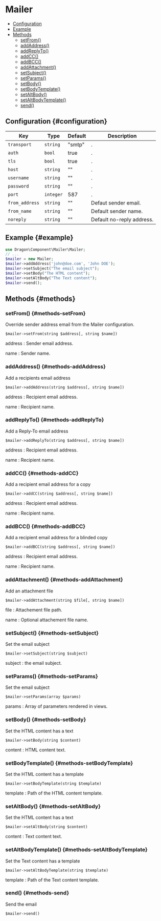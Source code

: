# Mailer

- [Configuration](#configuration)
- [Example](#example)
- [Methods](#methods)
    - [setFrom()](#methods-setFrom)
    - [addAddress()](#methods-addAddress)
    - [addReplyTo()](#methods-addReplyTo)
    - [addCC()](#methods-addCC)
    - [addBCC()](#methods-addBCC)
    - [addAttachment()](#methods-addAttachment)
    - [setSubject()](#methods-setSubject)
    - [setParams()](#methods-setParams)
    - [setBody()](#methods-setBody)
    - [setBodyTemplate()](#methods-setBodyTemplate)
    - [setAltBody()](#methods-setAltBody)
    - [setAltBodyTemplate()](#methods-setAltBodyTemplate)
    - [send()](#methods-send)

## Configuration {#configuration}

|Key|Type|Default|Description|
|--|--|--|--|
|`transport`|`string`|"smtp"|.|
|`auth`|`bool`|true|.|
|`tls`|`bool`|true|.|
|`host`|`string`|""|.|
|`username`|`string`|""|.|
|`password`|`string`|""|.|
|`port`|`integer`|587|.|
|`from_address`|`string`|""|Defaut sender email.|
|`from_name`|`string`|""|Default sender name.|
|`noreply`|`string`|""|Default no-reply address.|

## Example {#example}

```php
use Dragon\Component\Mailer\Mailer;
// ...
$mailer = new Mailer;
$mailer->addAddress('john@doe.com', 'John DOE');
$mailer->setSubject("The email subject");
$mailer->setBody("The HTML content");
$mailer->setAltBody("The Text content");
$mailer->send();
```

## Methods {#methods}

### setFrom() {#methods-setFrom}

Override sender address email from the Mailer configuration.

`$mailer->setFrom(string $address[, string $name])`

address
: Sender email address.

name
: Sender name.

### addAddress() {#methods-addAddress}

Add a recipients email address

`$mailer->addAddress(string $address[, string $name])`

address
: Recipient email address.

name
: Recipient name.

### addReplyTo() {#methods-addReplyTo}

Add a Reply-To email address

`$mailer->addReplyTo(string $address[, string $name])`

address
: Recipient email address.

name
: Recipient name.

### addCC() {#methods-addCC}

Add a recipient email address for a copy

`$mailer->addCC(string $address[, string $name])`

address
: Recipient email address.

name
: Recipient name.

### addBCC() {#methods-addBCC}

Add a recipient email address for a blinded copy

`$mailer->addBCC(string $address[, string $name])`

address
: Recipient email address.

name
: Recipient name.

### addAttachment() {#methods-addAttachment}

Add an attachment file

`$mailer->addAttachment(string $file[, string $name])`

file
: Attachement file path.

name
: Optional attachement file name.

### setSubject() {#methods-setSubject}

Set the email subject

`$mailer->setSubject(string $subject)`

subject
: the email subject.

### setParams() {#methods-setParams}

Set the email subject

`$mailer->setParams(array $params)`

params
: Array of parameters rendered in views.

### setBody() {#methods-setBody}

Set the HTML content has a text

`$mailer->setBody(string $content)`

content
: HTML content text.

### setBodyTemplate() {#methods-setBodyTemplate}

Set the HTML content has a template

`$mailer->setBodyTemplate(string $template)`

template
: Path of the HTML content template.

### setAltBody() {#methods-setAltBody}

Set the HTML content has a text

`$mailer->setAltBody(string $content)`

content
: Text content text.

### setAltBodyTemplate() {#methods-setAltBodyTemplate}

Set the Text content has a template

`$mailer->setAltBodyTemplate(string $template)`

template
: Path of the Text content template.

### send() {#methods-send}

Send the email

`$mailer->send()`